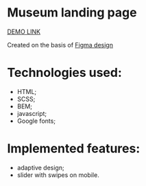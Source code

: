 # Museum landing page 

  [DEMO LINK](https://proph7000.github.io/NAMU/)

  Created on the basis of [Figma design](https://www.figma.com/file/cRBCqE06cDrY3s4jX7h3iY/%D0%9D%D0%90%D0%9C%D0%A3-(Edit)?node-id=0%3A1)

# Technologies used:
  - HTML;
  - SCSS;
  - BEM;
  - javascript;
  - Google fonts;

# Implemented features:
  - adaptive design;
  - slider with swipes on mobile.